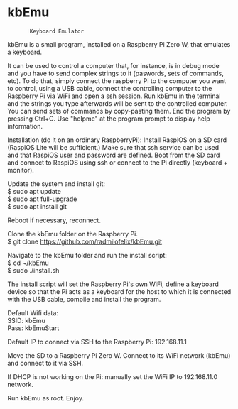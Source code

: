# kbEmu

           Keyboard Emulator

kbEmu is a small program, installed on a Raspberry Pi Zero W, that emulates a keyboard.

It can be used to control a computer that, for instance, is in debug mode and you have to send complex strings to it (paswords, sets of commands, etc).
To do that, simply connect the raspberry Pi to the computer you want to control, using a USB cable, connect the controlling computer to the Raspberry Pi via WiFi and open a ssh session.
Run kbEmu in the terminal and the strings you type afterwards will be sent to the controlled computer. You can send sets of commands by copy-pasting them.
End the program by pressing Ctrl+C. Use "helpme" at the program prompt to display help information.

Installation (do it on an ordinary RaspberryPi):
Install RaspiOS on a SD card (RaspiOS Lite will be sufficient.) Make sure that ssh service can be used and that RaspiOS user and password are defined.
Boot from the SD card and connect to RaspiOS using ssh or connect to the Pi directly (keyboard + monitor).

Update the system and install git:<br/>
$ sudo apt update<br/>
$ sudo apt full-upgrade<br/>
$ sudo apt install git

Reboot if necessary, reconnect.

Clone the kbEmu folder on the Raspberry Pi.<br/>
$ git clone https://github.com/radmilofelix/kbEmu.git

Navigate to the kbEmu folder and run the install script:<br/>
$ cd ~/kbEmu<br/>
$ sudo ./install.sh

The install script will set the Raspberry Pi's own WiFi, define a keyboard device so that the Pi acts as a keyboard for the host to which it is connected with the USB cable, compile and install the program.

Default Wifi data:<br/>
SSID: kbEmu<br/>
Pass: kbEmuStart

Default IP to connect via SSH to the Raspberry Pi: 192.168.11.1

Move the SD to a Raspberry Pi Zero W. Connect to its WiFi network (kbEmu) and connect to it via SSH.

If DHCP is not working on the Pi:
manually set the WiFi IP to 192.168.11.0 network.


Run kbEmu as root.
Enjoy.
